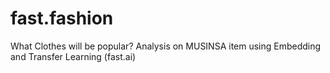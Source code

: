 # fast.fashion
What Clothes will be popular? Analysis on MUSINSA item using Embedding and Transfer Learning (fast.ai) 
